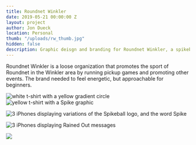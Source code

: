 ```yaml
---
title: Roundnet Winkler
date: 2019-05-21 00:00:00 Z
layout: project
author: Jon Dueck
location: Personal
thumb: "/uploads/rw_thumb.jpg"
hidden: false
description: Graphic deisgn and branding for Roundnet Winkler, a spikeball league in Winkler, Manitoba.
---
```


Roundnet Winkler is a loose organization that promotes the sport of Roundnet in the Winkler area by running pickup games and promoting other events. The brand needed to feel energetic, but approachable for beginners.

![white t-shirt with a yellow gradient circle](/uploads/rw_tee_gradient.jpg#half)
![yellow t-shirt with a Spike graphic](/uploads/rw_tee_spike.jpg#half)

![3 iPhones displaying variations of the Spikeball logo, and the word Spike](/uploads/rw_phones.jpg)

![3 iPhones displaying Rained Out messages](/uploads/rw_phones-rainout.jpg)

![](/uploads/rw_phones-dates.jpg)
